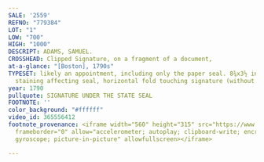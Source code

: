 ```yaml
---
SALE: '2559'
REFNO: "779384"
LOT: "1"
LOW: "700"
HIGH: "1000"
DESCRIPT: ADAMS, SAMUEL.
CROSSHEAD: Clipped Signature, on a fragment of a document,
at-a-glance: "[Boston], 1790s"
TYPESET: likely an appointment, including only the paper seal. 8¾x3½ inches; faint
  staining affecting seal, horizontal fold touching signature (without loss).
year: 1790
pullquote: SIGNATURE UNDER THE STATE SEAL
FOOTNOTE: ''
color_background: "#ffffff"
video_id: 365556412
footnote_provenance: <iframe width="560" height="315" src="https://www.youtube.com/embed/QGb-RAMmfc4"
  frameborder="0" allow="accelerometer; autoplay; clipboard-write; encrypted-media;
  gyroscope; picture-in-picture" allowfullscreen></iframe>

---
```

